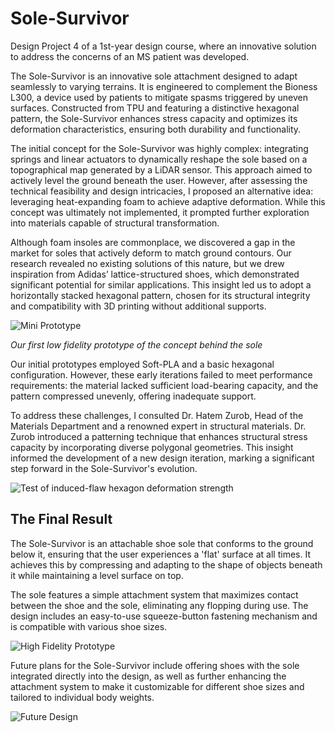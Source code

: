 # Sole-Survivor
Design Project 4 of a 1st-year design course, where an innovative solution to address the concerns of an MS patient was developed.

The Sole-Survivor is an innovative sole attachment designed to adapt seamlessly to varying terrains. It is engineered to complement the Bioness L300, a device used by patients to mitigate spasms triggered by uneven surfaces. Constructed from TPU and featuring a distinctive hexagonal pattern, the Sole-Survivor enhances stress capacity and optimizes its deformation characteristics, ensuring both durability and functionality.

The initial concept for the Sole-Survivor was highly complex: integrating springs and linear actuators to dynamically reshape the sole based on a topographical map generated by a LiDAR sensor. This approach aimed to actively level the ground beneath the user. However, after assessing the technical feasibility and design intricacies, I proposed an alternative idea: leveraging heat-expanding foam to achieve adaptive deformation. While this concept was ultimately not implemented, it prompted further exploration into materials capable of structural transformation.

Although foam insoles are commonplace, we discovered a gap in the market for soles that actively deform to match ground contours. Our research revealed no existing solutions of this nature, but we drew inspiration from Adidas’ lattice-structured shoes, which demonstrated significant potential for similar applications. This insight led us to adopt a horizontally stacked hexagonal pattern, chosen for its structural integrity and compatibility with 3D printing without additional supports.

![Mini Prototype](sole_grey_mini.png)

*Our first low fidelity prototype of the concept behind the sole*

Our initial prototypes employed Soft-PLA and a basic hexagonal configuration. However, these early iterations failed to meet performance requirements: the material lacked sufficient load-bearing capacity, and the pattern compressed unevenly, offering inadequate support.

To address these challenges, I consulted Dr. Hatem Zurob, Head of the Materials Department and a renowned expert in structural materials. Dr. Zurob introduced a patterning technique that enhances structural stress capacity by incorporating diverse polygonal geometries. This insight informed the development of a new design iteration, marking a significant step forward in the Sole-Survivor's evolution.

![Test of induced-flaw hexagon deformation strength](sole_sample_bend.jpg)

## The Final Result

The Sole-Survivor is an attachable shoe sole that conforms to the ground below it, ensuring that the user experiences a 'flat' surface at all times. It achieves this by compressing and adapting to the shape of objects beneath it while maintaining a level surface on top.

The sole features a simple attachment system that maximizes contact between the shoe and the sole, eliminating any flopping during use. The design includes an easy-to-use squeeze-button fastening mechanism and is compatible with various shoe sizes.

![High Fidelity Prototype](sole_final.jpg)

Future plans for the Sole-Survivor include offering shoes with the sole integrated directly into the design, as well as further enhancing the attachment system to make it customizable for different shoe sizes and tailored to individual body weights.

![Future Design](sole_future.png)
